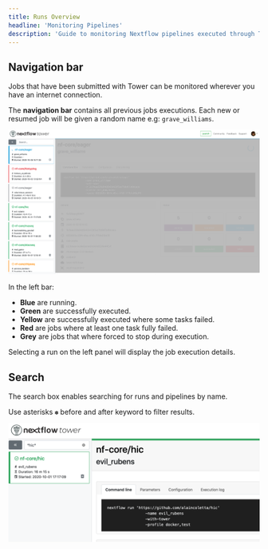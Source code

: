 ```yaml
---
title: Runs Overview
headline: 'Monitoring Pipelines'
description: 'Guide to monitoring Nextflow pipelines executed through Tower.'
---
```


## Navigation bar

Jobs that have been submitted with Tower can be monitored wherever you have an internet connection. 

The **navigation bar** contains all previous jobs executions. Each new or resumed job will be given a random name e.g: `grave_williams`.

![](_images/monitoring_overview.png)


In the left bar:

  - **Blue** are running.
  - **Green** are successfully executed.
  - **Yellow** are successfully executed where some tasks failed.
  - **Red** are jobs where at least one task fully failed.
  - **Grey** are jobs that where forced to stop during execution.

  Selecting a run on the left panel will display the job execution details.

## Search

The search box enables searching for runs and pipelines by name. 

Use asterisks `✽` before and after keyword to filter results.

![](_images/monitoring_search.png)

